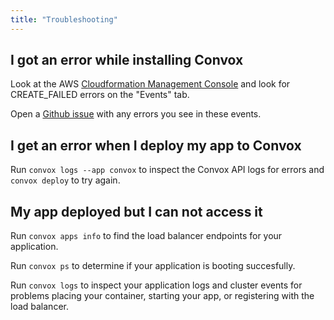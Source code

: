 ```yaml
---
title: "Troubleshooting"
---
```


## I got an error while installing Convox

Look at the AWS [Cloudformation Management Console](https://console.aws.amazon.com/cloudformation/home?region=us-east-1) and look for CREATE_FAILED errors on the "Events" tab.

Open a [Github issue](https://github.com/convox/rack/issues/new) with any errors you see in these events.

## I get an error when I deploy my app to Convox

Run `convox logs --app convox` to inspect the Convox API logs for errors and `convox deploy` to try again.

## My app deployed but I can not access it

Run `convox apps info` to find the load balancer endpoints for your application.

Run `convox ps` to determine if your application is booting succesfully.

Run `convox logs` to inspect your application logs and cluster events for problems placing your container, starting your app, or registering with the load balancer.

